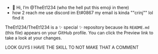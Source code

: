 - 👋 Hi, I’m @TheEt1234
(who the hell put this emoji in there)
- how 2 reach me
use discord im Et#0867
my email is kinda ""crinj"" lol find it



TheEt1234/TheEt1234 is a ✨ special ✨ repository because its `README.md` (this file) appears on your GitHub profile.
You can click the Preview link to take a look at your changes.


LOOK GUYS
I HAVE THE SKILL TO NOT MAKE THAT A COMMENT
